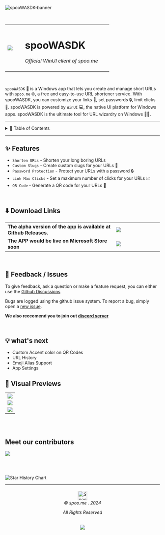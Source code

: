 
![spooWASDK-banner](https://github.com/spoo-me/spooWASDK/assets/90309290/ed18c6e0-99b5-4c6c-b36d-b9e20d1b38a1)

<br>

<table align="center">
  <tr>
    <td width="15%"><image src=https://github.com/spoo-me/spooWASDK/assets/90309290/f3d20d24-3b7a-4c27-8e88-9de7462da98d''/></td>
    <td width="75%"><h1>spooWASDK</h1>
                    <i>Official WinUI client of spoo.me</i><br><br>
    </td>
  </tr>
</table>

<br>

`spooWASDK` 🚀 is a Windows app that lets you create and manage short URLs with `spoo.me` 🌐, a free and easy-to-use URL shortener service. With spooWASDK, you can customize your links 🔗, set passwords 🔒, limit clicks 🚫. spooWASDK is powered by `WinUI` 💻, the native UI platform for Windows apps. spooWASDK is the ultimate tool for URL wizardry on Windows 🧙‍♂️.

---

<details>
<summary>📖 Table of Contents</summary>

- [✨ Features](#-features)
- [⬇️ Download Links](#-download-links)
- [📝 Feedback / Issues](#-feedback--issues)
- [💡 what's next](#-what's-next)
- [👀 Visual Previews](#-visual-previews)

</details>

---

## ✨ Features

- `Shorten URLs` - Shorten your long boring URLs
- `Custom Slugs` - Create custom slugs for your URLs 🎯
- `Password Protection` - Protect your URLs with a password 🔒 
- `Link Max Clicks` - Set a maximum number of clicks for your URLs 📈
- `QR Code` - Generate a QR code for your URLs 📱

<br>

## ⬇️ Download Links

<table>
  <tr>
    <td width="70%"> 
      <b>The alpha version of the app is available at Github Releases.</b> 
    </td>
    <td width="30%">
      <a href="https://github.com/spoo-me/spooWASDK/releases/latest"><img src="https://i.imgur.com/ydZp1wW.png"/></a>
    </td>
  </tr>
  <tr>
    <td width="70%"> 
      <b>The APP would be live on Microsoft Store soon</b> 
    </td>
    <td width="30%">
      <a href="https://www.microsoft.com/store/apps/9MTWPJXLB0GR"><img src="https://github.com/spoo-me/spooWASDK/assets/90309290/bba61feb-8ce0-4c25-a937-4d28d948f695"/></a>
    </td>
  </tr>
</table>

<br>

## 📝 Feedback / Issues

To give feedback, ask a question or make a feature request, you can either use the [Github Discussions](https://github.com/spoo-me/spooWASDK/discussions)

Bugs are logged using the github issue system. To report a bug, simply open a [new issue](https://github.com/spoo-me/spooWASDK/issues/new).

**We also reccomend you to join out [discord server](https://spoo.me/discord)**

<br>

## 💡 what's next

- Custom Accent color on QR Codes
- URL History
- Emoji Alias Support
- App Settings
      
## 👀 Visual Previews

<table>
  <tr>
    <td><img src=https://github.com/spoo-me/spooWASDK/assets/90309290/43685ae9-5b89-4a8f-98bb-a462ae61ae59"></td>
  </tr>
  
  <tr>
    <td><img src="https://github.com/spoo-me/spooWASDK/assets/90309290/90aacd6b-25ad-41df-8665-75cfab16e9c0"></td>
  </tr>
  
  <tr>
    <td><img src="https://github.com/spoo-me/spooWASDK/assets/90309290/d8c96256-e99b-4de7-b205-bc0324a81f35"></td>
  </tr>
</table>

<br><br>

## Meet our contributors

<a href="https://github.com/spoo-me/spooWASDK/graphs/contributors">
  <img src="https://contrib.rocks/image?repo=spoo-me/spooWASDK" />
</a>

<br><br>

<picture align="center">
  <source media="(prefers-color-scheme: dark)" srcset="https://api.star-history.com/svg?repos=spoo-me/spooWASDK&type=Date&theme=dark" />
  <img alt="Star History Chart" src="https://api.star-history.com/svg?repos=spoo-me/spooWASDK&type=Date" />
</picture>

---

<h6 align="center">
<img src="https://spoo.me/static/images/favicon.png" height=30 title="Spoo.me Copyright">
<br>
© spoo.me . 2024

All Rights Reserved</h6>

<p align="center">
	<a href="https://github.com/spoo-me/url-shortener/blob/master/LICENSE.txt"><img src="https://img.shields.io/static/v1.svg?style=for-the-badge&label=License&message=APACHE-2.0&logoColor=d9e0ee&colorA=363a4f&colorB=b7bdf8"/></a>
</p>
